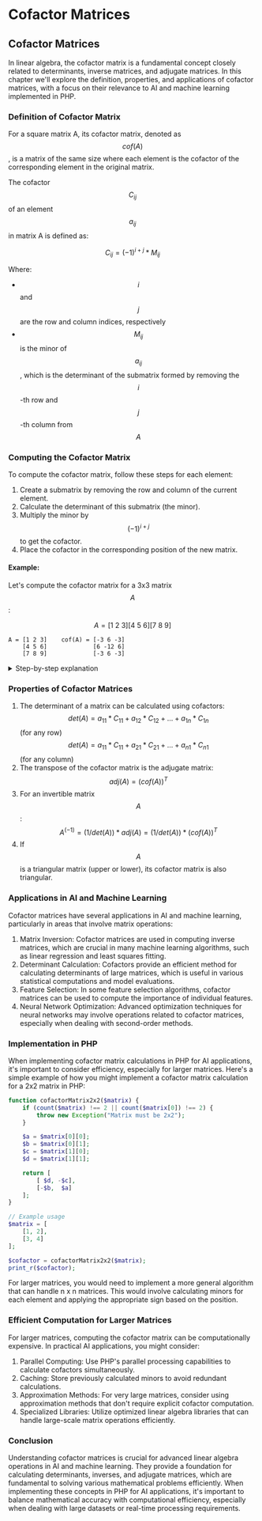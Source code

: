 # Cofactor Matrices

## Cofactor Matrices

In linear algebra, the cofactor matrix is a fundamental concept closely related to determinants, inverse matrices, and adjugate matrices. In this chapter we'll explore the definition, properties, and applications of cofactor matrices, with a focus on their relevance to AI and machine learning implemented in PHP.

### Definition of Cofactor Matrix

For a square matrix A, its cofactor matrix, denoted as $$cof(A)$$, is a matrix of the same size where each element is the cofactor of the corresponding element in the original matrix.

The cofactor $$C_{ij}$$ of an element $$a_{ij}$$ in matrix A is defined as:

$$C_{ij} = (-1)^{i+j} * M_{ij}$$

Where:

* $$i$$ and $$j$$ are the row and column indices, respectively
* $$M_{ij}$$ is the minor of $$a_{ij}$$, which is the determinant of the submatrix formed by removing the $$i$$-th row and $$j$$-th column from $$A$$

### Computing the Cofactor Matrix

To compute the cofactor matrix, follow these steps for each element:

1. Create a submatrix by removing the row and column of the current element.
2. Calculate the determinant of this submatrix (the minor).
3. Multiply the minor by $$(-1)^{i+j}$$ to get the cofactor.
4. Place the cofactor in the corresponding position of the new matrix.

#### Example:

Let's compute the cofactor matrix for a 3x3 matrix $$A$$:

$$A = [1\ 2\ 3] [4\ 5\ 6] [7\ 8\ 9]$$

```
A = [1 2 3]    cof(A) = [-3 6 -3]  
    [4 5 6]             [6 -12 6] 
    [7 8 9]             [-3 6 -3] 
```

<details>

<summary>Step-by-step explanation</summary>

For element $$a_{11} (1)$$:

* Submatrix = $$[5\ 6] [8\ 9]$$
* Minor $$M_{11} = 59 - 68 = -3$$
* Cofactor $$C_{11} = (-1)^{1+1} * (-3) = -3$$

For element $$a_{12}(2)$$:

* Submatrix = $$[4\ 6] [7\ 9]$$
* Minor $$M_{12} = 49 - 67 = -6$$
* Cofactor $$C_{12} = (-1)^{1+2} * (-6) = 6$$

Continuing this process for all elements, we get the cofactor matrix:

$$cof(A) = [-3\ 6\ -3] [ 6\ -12\ 6] [-3\ 6 -3]$$

</details>

### Properties of Cofactor Matrices

1. The determinant of a matrix can be calculated using cofactors:\
   $$det(A) = a_{11} * C_{11} + a_{12} * C_{12} + ... + a_{1n} * C_{1n}$$ (for any row)\
   $$det(A) = a_{11} * C_{11} + a_{21} * C_{21} + ... + a_{n1} * C_{n1}$$ (for any column)
2. The transpose of the cofactor matrix is the adjugate matrix: $$adj(A) = (cof(A))^T$$
3. For an invertible matrix $$A$$: $$A^(-1) = (1/det(A)) * adj(A) = (1/det(A)) * (cof(A))^T$$
4. If $$A$$ is a triangular matrix (upper or lower), its cofactor matrix is also triangular.

### Applications in AI and Machine Learning

Cofactor matrices have several applications in AI and machine learning, particularly in areas that involve matrix operations:

1. Matrix Inversion: Cofactor matrices are used in computing inverse matrices, which are crucial in many machine learning algorithms, such as linear regression and least squares fitting.
2. Determinant Calculation: Cofactors provide an efficient method for calculating determinants of large matrices, which is useful in various statistical computations and model evaluations.
3. Feature Selection: In some feature selection algorithms, cofactor matrices can be used to compute the importance of individual features.
4. Neural Network Optimization: Advanced optimization techniques for neural networks may involve operations related to cofactor matrices, especially when dealing with second-order methods.

### Implementation in PHP

When implementing cofactor matrix calculations in PHP for AI applications, it's important to consider efficiency, especially for larger matrices. Here's a simple example of how you might implement a cofactor matrix calculation for a 2x2 matrix in PHP:

```php
function cofactorMatrix2x2($matrix) {
    if (count($matrix) !== 2 || count($matrix[0]) !== 2) {
        throw new Exception("Matrix must be 2x2");
    }

    $a = $matrix[0][0];
    $b = $matrix[0][1];
    $c = $matrix[1][0];
    $d = $matrix[1][1];

    return [
        [ $d, -$c],
        [-$b,  $a]
    ];
}

// Example usage
$matrix = [
    [1, 2],
    [3, 4]
];

$cofactor = cofactorMatrix2x2($matrix);
print_r($cofactor);
```

For larger matrices, you would need to implement a more general algorithm that can handle n x n matrices. This would involve calculating minors for each element and applying the appropriate sign based on the position.

### Efficient Computation for Larger Matrices

For larger matrices, computing the cofactor matrix can be computationally expensive. In practical AI applications, you might consider:

1. Parallel Computing: Use PHP's parallel processing capabilities to calculate cofactors simultaneously.
2. Caching: Store previously calculated minors to avoid redundant calculations.
3. Approximation Methods: For very large matrices, consider using approximation methods that don't require explicit cofactor computation.
4. Specialized Libraries: Utilize optimized linear algebra libraries that can handle large-scale matrix operations efficiently.

### Conclusion

Understanding cofactor matrices is crucial for advanced linear algebra operations in AI and machine learning. They provide a foundation for calculating determinants, inverses, and adjugate matrices, which are fundamental to solving various mathematical problems efficiently. When implementing these concepts in PHP for AI applications, it's important to balance mathematical accuracy with computational efficiency, especially when dealing with large datasets or real-time processing requirements.
